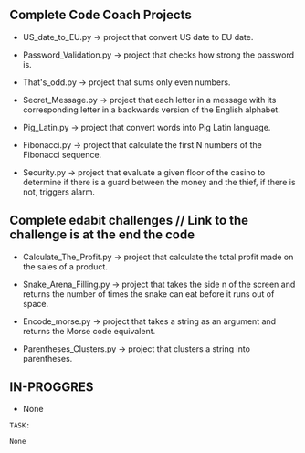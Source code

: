 ## Complete Code Coach Projects

 - US_date_to_EU.py -> project that convert US date to EU date.

 - Password_Validation.py -> project that checks how strong the password is.

 - That's_odd.py -> project that sums only even numbers.

 - Secret_Message.py -> project that each letter in a message with its corresponding letter in a backwards version of the English alphabet.

 - Pig_Latin.py -> project that convert words into Pig Latin language.

 - Fibonacci.py -> project that calculate the first N numbers of the Fibonacci sequence.

 - Security.py -> project that evaluate a given floor of the casino to determine if there is a guard between the money and the thief, if there is not, triggers alarm.

## Complete edabit challenges // Link to the challenge is at the end  the code
 
 - Calculate_The_Profit.py -> project that calculate the total profit made on the sales of a product.  

 - Snake_Arena_Filling.py -> project that takes the side n of the screen and returns the number of times the snake can eat before it runs out of space. 

 - Encode_morse.py -> project that takes a string as an argument and returns the Morse code equivalent.

 - Parentheses_Clusters.py -> project that clusters a string into parentheses.

## IN-PROGGRES

 - None
```
TASK:

None
```
